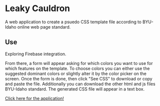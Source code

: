 # Leaky Cauldron

A web application to create a psuedo CSS template file according to BYU-Idaho online web page standard.

## Use
Exploring Firebase integration.

From there, a form will appear asking for which colors you want to use for which features on the template.  To choose colors you can either use the suggested dominant colors or slightly alter it by the color picker on the screen.  Once the form is done, then click "See CSS" to download or copy and paste the file.  Additionally you can download the other html and js files BYU-Idaho standard.  The generated CSS file will appear in a text box.

[Click here for the application!](https://leaky-cauldron-4d025.firebaseapp.com/)
